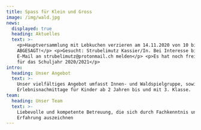 ```yaml
---
title: Spass für Klein und Gross
image: /img/wald.jpg
news:
  displayed: true
  heading: Aktuelles
  text: >-
    <p>Hauptversammlung mit Lebkuchen verzieren am 14.11.2020 von 10 bis 12 Uhr.
    ABGESAGT!</p> <p>Gesucht: Strubelimutz Kassier/In. Bei Interesse bitte per
    E-Mail an strubelimutz@protonmail.ch melden</p> <p>Es hat noch freie Plätze
    für das Schuljahr 2020/2021</p>
intro:
  heading: Unser Angebot
  text: >-
    Unser vielfältiges Angebot umfasst Innen- und Waldspielgruppe, sowie
    Erlebnisnachmittage für Kinder ab 2 Jahren bis und mit 3. Klasse.
team:
  heading: Unser Team
  text: >-
    Liebevolle und kompetente Betreuung, die sich durch Fachkenntnis und
    Erfahrung auszeichnen
---
```


